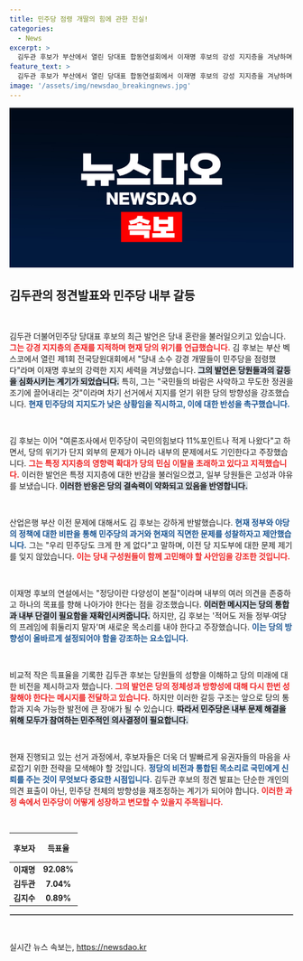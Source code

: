 ```yaml
---
title: 민주당 점령 개딸의 힘에 관한 진실!
categories:
  - News
excerpt: >
  김두관 후보가 부산에서 열린 당대표 합동연설회에서 이재명 후보의 강성 지지층을 겨냥하며, 민주당의 현 위기를 진단했다. 그는 선을 이기려면 내부 성찰이 필요하다고 강조하며, 당원의 열띤 반응을 이끌어냈다.
feature_text: >
  김두관 후보가 부산에서 열린 당대표 합동연설회에서 이재명 후보의 강성 지지층을 겨냥하며, 민주당의 현 위기를 진단했다. 그는 선을 이기려면 내부 성찰이 필요하다고 강조하며, 당원의 열띤 반응을 이끌어냈다.
image: '/assets/img/newsdao_breakingnews.jpg'
---
```


<p><img src="/assets/img/newsdao_breakingnews.jpg" alt="flaretime 속보" /></p>

<h2 data-ke-size="size26">김두관의 정견발표와 민주당 내부 갈등</h2>

<p data-ke-size="size16">&nbsp;</p>

<p>김두관 더불어민주당 당대표 후보의 최근 발언은 당내 혼란을 불러일으키고 있습니다. <b><span style="color: #ee2323;">그는 강경 지지층의 존재를 지적하며 현재 당의 위기를 언급했습니다.</span></b> 김 후보는 부산 벡스코에서 열린 제1회 전국당원대회에서 "당내 소수 강경 개딸들이 민주당을 점령했다"라며 이재명 후보의 강력한 지지 세력을 겨냥했습니다. <b><span style="background-color: #21538527;">그의 발언은 당원들과의 갈등을 심화시키는 계기가 되었습니다.</span></b> 특히, 그는 "국민들의 바람은 사악하고 무도한 정권을 조기에 끌어내리는 것"이라며 차기 선거에서 지지를 얻기 위한 당의 방향성을 강조했습니다. <b><span style="color: #1a5490;">현재 민주당의 지지도가 낮은 상황임을 직시하고, 이에 대한 반성을 촉구했습니다.</span></b></p>

<p data-ke-size="size16">&nbsp;</p>

<p>김 후보는 이어 "여론조사에서 민주당이 국민의힘보다 11%포인트나 적게 나왔다"고 하면서, 당의 위기가 단지 외부의 문제가 아니라 내부의 문제에서도 기인한다고 주장했습니다. <b><span style="color: #ee2323;">그는 특정 지지층의 영향력 확대가 당의 민심 이탈을 초래하고 있다고 지적했습니다.</span></b> 이러한 발언은 특정 지지층에 대한 반감을 불러일으켰고, 일부 당원들은 고성과 야유를 보냈습니다. <b><span style="background-color: #21538527;">이러한 반응은 당의 결속력이 약화되고 있음을 반영합니다.</span></b></p>

<p data-ke-size="size16">&nbsp;</p>

<p>산업은행 부산 이전 문제에 대해서도 김 후보는 강하게 반발했습니다. <b><span style="color: #1a5490;">현재 정부와 야당의 정책에 대한 비판을 통해 민주당의 과거와 현재의 직면한 문제를 성찰하자고 제안했습니다.</span></b> 그는 "우리 민주당도 크게 한 게 없다"고 말하며, 이전 당 지도부에 대한 문제 제기를 잊지 않았습니다. <b><span style="color: #ee2323;">이는 당내 구성원들이 함께 고민해야 할 사안임을 강조한 것입니다.</span></b></p>

<p data-ke-size="size16">&nbsp;</p>

<p>이재명 후보의 연설에서는 "정당이란 다양성이 본질"이라며 내부의 여러 의견을 존중하고 하나의 목표를 향해 나아가야 한다는 점을 강조했습니다. <b><span style="background-color: #21538527;">이러한 메시지는 당의 통합과 내부 단결이 필요함을 재확인시켜줍니다.</span></b> 하지만, 김 후보는 '적어도 저들 정부·여당의 프레임에 휘둘리지 말자'며 새로운 목소리를 내야 한다고 주장했습니다. <b><span style="color: #1a5490;">이는 당의 방향성이 올바르게 설정되어야 함을 강조하는 요소입니다.</span></b></p>

<p data-ke-size="size16">&nbsp;</p>

<p>비교적 작은 득표율을 기록한 김두관 후보는 당원들의 성향을 이해하고 당의 미래에 대한 비전을 제시하고자 했습니다. <b><span style="color: #ee2323;">그의 발언은 당의 정체성과 방향성에 대해 다시 한번 성찰해야 한다는 메시지를 전달하고 있습니다.</span></b> 하지만 이러한 갈등 구조는 앞으로 당의 통합과 지속 가능한 발전에 큰 장애가 될 수 있습니다. <b><span style="background-color: #21538527;">따라서 민주당은 내부 문제 해결을 위해 모두가 참여하는 민주적인 의사결정이 필요합니다.</span></b></p>

<p data-ke-size="size16">&nbsp;</p>

<p>현재 진행되고 있는 선거 과정에서, 후보자들은 더욱 더 발빠르게 유권자들의 마음을 사로잡기 위한 전략을 모색해야 할 것입니다. <b><span style="color: #1a5490;">정당의 비전과 통합된 목소리로 국민에게 신뢰를 주는 것이 무엇보다 중요한 시점입니다.</span></b> 김두관 후보의 정견 발표는 단순한 개인의 의견 표출이 아닌, 민주당 전체의 방향성을 재조정하는 계기가 되어야 합니다. <b><span style="color: #ee2323;">이러한 과정 속에서 민주당이 어떻게 성장하고 변모할 수 있을지 주목됩니다.</span></b></p>

<p data-ke-size="size16">&nbsp;</p>

<table style="width: 100%; border-collapse: collapse;">
  <thead>
    <tr>
      <th style="text-align: center; height: 44px;"><b>후보자</b></th>
      <th style="text-align: center; height: 44px;"><b>득표율</b></th>
    </tr>
  </thead>
  <tbody>
    <tr>
      <td style="text-align: center; height: 17px;"><b>이재명</b></td>
      <td style="text-align: center; height: 17px;"><b>92.08%</b></td>
    </tr>
    <tr>
      <td style="text-align: center; height: 17px;"><b>김두관</b></td>
      <td style="text-align: center; height: 17px;"><b>7.04%</b></td>
    </tr>
    <tr>
      <td style="text-align: center; height: 17px;"><b>김지수</b></td>
      <td style="text-align: center; height: 17px;"><b>0.89%</b></td>
    </tr>
  </tbody>
</table>

<hr style="border: 1px solid #ccc;">

<p data-ke-size="size16">&nbsp;</p>
실시간 뉴스 속보는, <a href="https://newsdao.kr" rel="dofollow">https://newsdao.kr</a>


